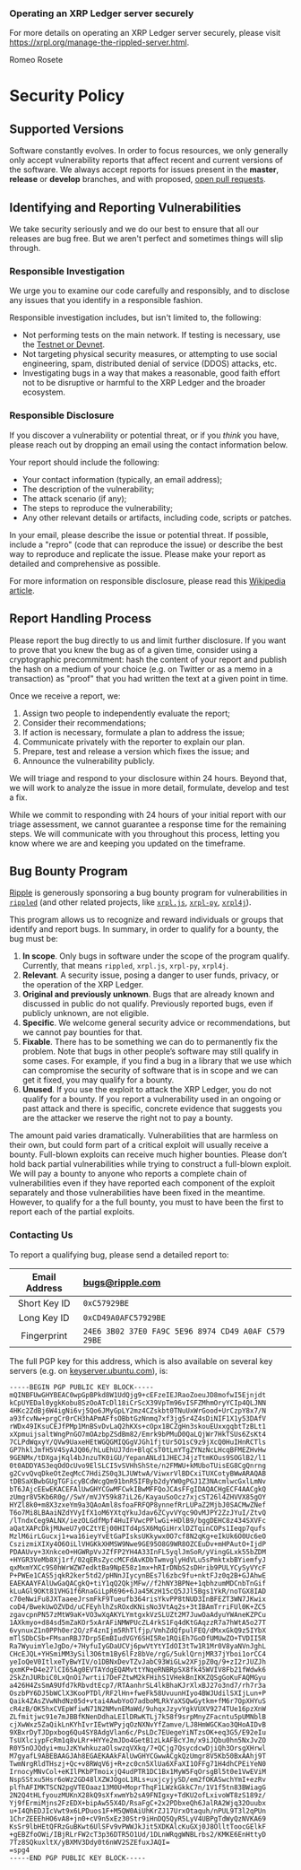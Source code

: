 ### Operating an XRP Ledger server securely

For more details on operating an XRP Ledger server securely, please visit https://xrpl.org/manage-the-rippled-server.html.

Romeo Rosete
# Security Policy

## Supported Versions

Software constantly evolves. In order to focus resources, we only generally only accept vulnerability reports that affect recent and current versions of the software. We always accept reports for issues present in the **master**, **release** or **develop** branches, and with proposed, [open pull requests](https://github.com/ripple/rippled/pulls).

## Identifying and Reporting Vulnerabilities

We take security seriously and we do our best to ensure that all our releases are bug free. But we aren't perfect and sometimes things will slip through.

### Responsible Investigation

We urge you to examine our code carefully and responsibly, and to disclose any issues that you identify in a responsible fashion.

Responsible investigation includes, but isn't limited to, the following:

- Not performing tests on the main network. If testing is necessary, use the [Testnet or Devnet](https://xrpl.org/xrp-testnet-faucet.html).
- Not targeting physical security measures, or attempting to use social engineering, spam, distributed denial of service (DDOS) attacks, etc.
- Investigating bugs in a way that makes a reasonable, good faith effort not to be disruptive or harmful to the XRP Ledger and the broader ecosystem.

### Responsible Disclosure

If you discover a vulnerability or potential threat, or if you _think_
you have, please reach out by dropping an email using the contact
information below.

Your report should include the following:

- Your contact information (typically, an email address);
- The description of the vulnerability;
- The attack scenario (if any);
- The steps to reproduce the vulnerability;
- Any other relevant details or artifacts, including code, scripts or patches.

In your email, please describe the issue or potential threat. If possible, include a "repro" (code that can reproduce the issue) or describe the best way to reproduce and replicate the issue. Please make your report as detailed and comprehensive as possible.

For more information on responsible disclosure, please read this [Wikipedia article](https://en.wikipedia.org/wiki/Responsible_disclosure).

## Report Handling Process

Please report the bug directly to us and limit further disclosure. If you want to prove that you knew the bug as of a given time, consider using a cryptographic precommitment: hash the content of your report and publish the hash on a medium of your choice (e.g. on Twitter or as a memo in a transaction) as "proof" that you had written the text at a given point in time.

Once we receive a report, we:

1. Assign two people to independently evaluate the report;
2. Consider their recommendations;
3. If action is necessary, formulate a plan to address the issue;
4. Communicate privately with the reporter to explain our plan.
5. Prepare, test and release a version which fixes the issue; and
6. Announce the vulnerability publicly.

We will triage and respond to your disclosure within 24 hours. Beyond that, we will work to analyze the issue in more detail, formulate, develop and test a fix.

While we commit to responding with 24 hours of your initial report with our triage assessment, we cannot guarantee a response time for the remaining steps. We will communicate with you throughout this process, letting you know where we are and keeping you updated on the timeframe.

## Bug Bounty Program

[Ripple](https://ripple.com) is generously sponsoring a bug bounty program for vulnerabilities in [`rippled`](https://github.com/XRPLF/rippled) (and other related projects, like [`xrpl.js`](https://github.com/XRPLF/xrpl.js), [`xrpl-py`](https://github.com/XRPLF/xrpl-py), [`xrpl4j`](https://github.com/XRPLF/xrpl4j)).

This program allows us to recognize and reward individuals or groups that identify and report bugs. In summary, in order to qualify for a bounty, the bug must be:

1. **In scope**. Only bugs in software under the scope of the program qualify. Currently, that means `rippled`, `xrpl.js`, `xrpl-py`, `xrpl4j`.
2. **Relevant**. A security issue, posing a danger to user funds, privacy, or the operation of the XRP Ledger.
3. **Original and previously unknown**. Bugs that are already known and discussed in public do not qualify. Previously reported bugs, even if publicly unknown, are not eligible.
4. **Specific**. We welcome general security advice or recommendations, but we cannot pay bounties for that.
5. **Fixable**. There has to be something we can do to permanently fix the problem. Note that bugs in other people’s software may still qualify in some cases. For example, if you find a bug in a library that we use which can compromise the security of software that is in scope and we can get it fixed, you may qualify for a bounty.
6. **Unused**. If you use the exploit to attack the XRP Ledger, you do not qualify for a bounty. If you report a vulnerability used in an ongoing or past attack and there is specific, concrete evidence that suggests you are the attacker we reserve the right not to pay a bounty.

The amount paid varies dramatically. Vulnerabilities that are harmless on their own, but could form part of a critical exploit will usually receive a bounty. Full-blown exploits can receive much higher bounties. Please don’t hold back partial vulnerabilities while trying to construct a full-blown exploit. We will pay a bounty to anyone who reports a complete chain of vulnerabilities even if they have reported each component of the exploit separately and those vulnerabilities have been fixed in the meantime. However, to qualify for a the full bounty, you must to have been the first to report each of the partial exploits.

### Contacting Us

To report a qualifying bug, please send a detailed report to:

|Email Address|bugs@ripple.com                                      |
|:-----------:|:----------------------------------------------------|
|Short Key ID | `0xC57929BE`                                        |
|Long Key ID  | `0xCD49A0AFC57929BE`                                |
|Fingerprint  | `24E6 3B02 37E0 FA9C 5E96 8974 CD49 A0AF C579 29BE` |

The full PGP key for this address, which is also available on several key servers (e.g. on [keyserver.ubuntu.com](https://keyserver.ubuntu.com)), is: 
```
-----BEGIN PGP PUBLIC KEY BLOCK-----
mQINBFUwGHYBEAC0wpGpBPkd8W1UdQjg9+cEFzeIEJRaoZoeuJD8mofwI5Ejnjdt
kCpUYEDal0ygkKobu8SzOoATcDl18iCrScX39VpTm96vISFZMhmOryYCIp4QLJNN
4HKc2ZdBj6W4igNi6vj5Qo6JMyGpLY2mz4CZskbt0TNuUxWrGood+UrCzpY8x7/N
a93fcvNw+prgCr0rCH3hAPmAFfsOBbtGzNnmq7xf3jg5r4Z4sDiNIF1X1y53DAfV
rWDx49IKsuCEJfPMp1MnBSvDvLaQ2hKXs+cOpx1BCZgHn3skouEUxxgqbtTzBLt1
xXpmuijsaltWngPnGO7mOAzbpZSdBm82/Emrk9bPMuD0QaLQjWr7HkTSUs6ZsKt4
7CLPdWqxyY/QVw9UaxeHEtWGQGMIQGgVJGh1fjtUr5O1sC9z9jXcQ0HuIHnRCTls
GP7hklJmfH5V4SyAJQ06/hLuEhUJ7dn+BlqCsT0tLmYTgZYNzNcLHcqBFMEZHvHw
9GENMx/tDXgajKql4bJnzuTK0iGU/YepanANLd1JHECJ4jzTtmKOus9SOGlB2/l1
0t0ADDYAS3eqOdOcUvo9ElSLCI5vSVHhShSte/n2FMWU+kMUboTUisEG8CgQnrng
g2CvvQvqDkeOtZeqMcC7HdiZS0q3LJUWtwA/ViwxrVlBDCxiTUXCotyBWwARAQAB
tDBSaXBwbGUgTGFicyBCdWcgQm91bnR5IFByb2dyYW0gPGJ1Z3NAcmlwcGxlLmNv
bT6JAjcEEwEKACEFAlUwGHYCGwMFCwkIBwMFFQoJCAsFFgIDAQACHgECF4AACgkQ
zUmgr8V5Kb6R0g//SwY/mVJY59k87iL26/KayauSoOcz7xjcST26l4ZHVVX85gOY
HYZl8k0+m8X3zxeYm9a3QAoAml8sfoaFRFQP8ynnefRrLUPaZ2MjbJ0SACMwZNef
T6o7Mi8LBAaiNZdYVyIfX1oM6YXtqYkuJdav6ZCyvVYqc9OvMJPY2ZzJYuI/ZtvQ
/lTndxCeg9ALNX/iezOLGdfMpf4HuIFVwcPPlwGi+HDlB9/bggDEHC8z434SXVFc
aQatXAPcDkjMUweU7y0CZtYEj00HITd4pSX6MqGiHrxlDZTqinCOPs1Ieqp7qufs
MzlM6irLGucxj1+wa16ieyYvEtGaPIsksUKkywx0O7cf8N2qKg+eIkUk6O0Uc6eO
CszizmiXIXy4O6OiLlVHGKkXHMSW9Nwe9GE95O8G9WR8OZCEuDv+mHPAutO+IjdP
PDAAUvy+3XnkceO+HGWRpVvJZfFP2YH4A33InFL5yqlJmSoR/yVingGLxk55bZDM
+HYGR3VeMb8Xj1rf/02qERsZyccMCFdAvKDbTwmvglyHdVLu5sPmktxbBYiemfyJ
qxMxmYXCc9S0hWrWZW7edktBa9NpE58z1mx+hRIrDNbS2sDHrib9PULYCySyVYcF
P+PWEe1CAS5jqkR2ker5td2/pHNnJIycynBEs7l6zbc9fu+nktFJz0q2B+GJAhwE
EAEKAAYFAlUwGaQACgkQ+tiY1qQ2QkjMFw//f2hNY3BPNe+1qbhzumMDCnbTnGif
kLuAGl9OKt81VHG1f6RnaGiLpR696+6Ja45KzH15cQ5JJl5Bgs1YkR/noTGX8IAD
c70eNwiFu8JXTaaeeJrsmFkF9Tueufb364risYkvPP8tNUD3InBFEZT3WN7JKwix
coD4/BwekUwOZVDd/uCFEyhlhZsROxdKNisNo3VtAq2s+3tIBAmTrriFUl0K+ZC5
zgavcpnPN57zMtW9aK+VO3wXqAKYLYmtgxkVzSLUZt2M7JuwOaAdyuYWAneKZPCu
1AXkmyo+d84sd5mZaKOr5xArAFiNMWPUcZL4rkS1Fq4dKtGAqzzR7a7hWtA5o27T
6vynuxZ1n0PPh0er2O/zF4znIjm5RhTlfjp/VmhZdQfpulFEQ/dMxxGkQ9z5IYbX
mTlSDbCSb+FMsanRBJ7Drp5EmBIudVGY6SHI5Re1RQiEh7GoDfUMUwZO+TVDII5R
Ra7WyuimYleJgDo/+7HyfuIyGDaUCVj6pwVtYtYIdOI3tTw1R1Mr0V8yaNVnJghL
CHcEJQL+YHSmiMM3ySil3O6tm1By6lFz8bVe/rgG/5uklQrnjMR37jYboi1orCC4
yeIoQeV0ItlxeTyBwYIV/o1DBNxDevTZvJabC93WiGLw2XFjpZ0q/9+zI2rJUZJh
qxmKP+D4e27lCI65Ag0EVTAYdgEQAMvttYNqeRNBRpSX8fk45WVIV8Fb21fWdwk6
2SkZnJURbiC0LxQnOi7wrtii7DeFZtwM2kFHihS1VHekBnIKKZQSgGoKuFAQMGyu
a426H4ZsSmA9Ufd7kRbvdtEcp7/RTAanhrSL4lkBhaKJrXlxBJ27o3nd7/rh7r3a
OszbPY6DJ5bWClX3KooPTDl/RF2lHn+fweFk58UvuunHIyo4BWJUdilSXIjLun+P
Qaik4ZAsZVwNhdNz05d+vtai4AwbYoO7adboMLRkYaXSQwGytkm+fM6r7OpXHYuS
cR4zB/OK5hxCVEpWfiwN71N2NMvnEMaWd/9uhqxJzyvYgkVUXV9274TUe16pzXnW
ZLfmitjwc91e7mJBBfKNenDdhaLEIlDRwKTLj7k58f9srpMnyZFacntu5pUMNblB
cjXwWxz5ZaQikLnKYhIvrIEwtWPyjqOzNXNvYfZamve/LJ8HmWGCKao3QHoAIDvB
9XBxrDyTJDpxbog6Qu4SY8AdgVlan6c/PsLDc7EUegeYiNTzsOK+eq3G5/E92eIu
TsUXlciypFcRm1q8vLRr+HYYe2mJDo4GetB1zLkAFBcYJm/x9iJQbu0hn5NxJvZO
R0Y5nOJQdyi+muJzKYwhkuzaOlswzqVXkq/7+QCjg7QsycdcwDjiQh3OrsgXHrwl
M7gyafL9ABEBAAGJAh8EGAEKAAkFAlUwGHYCGwwACgkQzUmgr8V5Kb50BxAAhj9T
TwmNrgRldTHszj+Qc+v8RWqV6j+R+zc0cn5XlUa6XFaXI1OFFg71H4dhCPEiYeN0
IrnocyMNvCol+eKIlPKbPTmoixjQ4udPTR1DC1Bx1MyW5FqOrsgBl5t0e1VwEViM
NspSStxu5Hsr6oWz2GD48lXZWJOgoL1RLs+uxjcyjySD/em2fOKASwchYmI+ezRv
plfhAFIMKTSCN2pgVTEOaaz13M0U+MoprThqF1LWzkGkkC7n/1V1f5tn83BWiagG
2N2Q4tHLfyouzMUKnX28kQ9sXfxwmYb2sA9FNIgxy+TdKU2ofLxivoWT8zS189z/
Yj9fErmiMjns2FzEDX+bipAw55X4D/RsaFgC+2x2PDbxeQh6JalRA2Wjq32Ouubx
u+I4QhEDJIcVwt9x6LPDuos1F+M5QW0AiUhKrZJ17UrxOtaquh/nPUL9T3l2qPUn
1ChrZEEEhHO6vA8+jn0+cV9n5xEz30Str9iHnDQ5QyR5LyV4UBPgTdWyQzNVKA69
KsSr9lbHEtQFRzGuBKwt6UlSFv9vPWWJkJit5XDKAlcKuGXj0J8OlltToocGElkF
+gEBZfoOWi/IBjRLrFW2cT3p36DTR5O1Ud/1DLnWRqgWNBLrbs2/KMKE6EnHttyD
7Tz8SQkuxltX/yBXMV3Ddy0t6nWV2SZEfuxJAQI=
=spg4
-----END PGP PUBLIC KEY BLOCK-----
```
